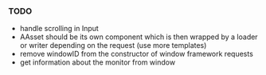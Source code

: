 ### TODO

- handle scrolling in Input
- AAsset should be its own component which is then wrapped by a loader or
writer depending on the request (use more templates)
- remove windowID from the constructor of window framework requests
- get information about the monitor from window